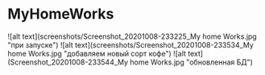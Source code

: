 # MyHomeWorks
![alt text](screenshots/Screenshot_20201008-233225_My home Works.jpg "при запуске")​
![alt text](screenshots/Screenshot_20201008-233534_My home Works.jpg "добавляем новый сорт кофе")​
![alt text](Screenshot_20201008-233544_My home Works.jpg "обновленная БД")​
